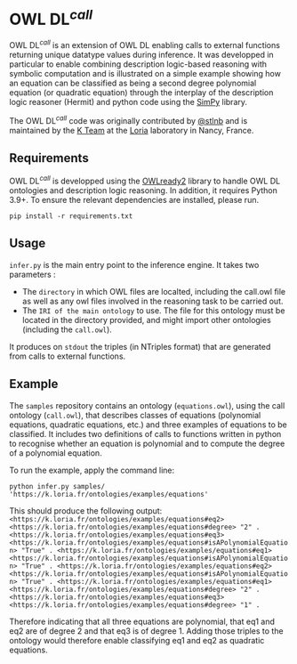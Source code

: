 # $\text{OWL~DL}^{call}$

$\text{OWL~DL}^{call}$ is an extension of OWL DL enabling calls to external functions returning unique datatype values during inference. It was developped in particular to enable combining description logic-based reasoning with symbolic computation and is illustrated on a simple example showing how an equation can be classified as being a second degree polynomial equation (or quadratic equation) through the interplay of the description logic reasoner (Hermit) and python code using the [SimPy](https://www.sympy.org/) library.

The $\text{OWL~DL}^{call}$ code was originally contributed by [@stlnb](https://github.com/stlnb/) and is maintained by the [K Team](https://k.loria.fr) at the [Loria](https://www.loria.fr) laboratory in Nancy, France. 

## Requirements

$\text{OWL~DL}^{call}$ is developped using the [OWLready2]([url](https://owlready2.readthedocs.io/en/v0.42/)) library to handle OWL DL ontologies and description logic reasoning. In addition, it requires Python 3.9+. To ensure the relevant dependencies are installed, please run.

``
pip install -r requirements.txt
``

## Usage

`infer.py` is the main entry point to the inference engine. It takes two parameters :
 - The `directory` in which OWL files are localted, including the call.owl file as well as any owl files involved in the reasoning task to be carried out.
 - The `IRI of the main ontology` to use. The file for this ontology must be located in the directory provided, and might import other ontologies (including the `call.owl`).

It produces on `stdout` the triples (in NTriples format) that are generated from calls to external functions.

## Example

The `samples` repository contains an ontology (`equations.owl`), using the call ontology (`call.owl`), that describes classes of equations (polynomial equations, quadratic equations, etc.) and three examples of equations to be classified. It includes two definitions of calls to functions written in python to recognise whether an equation is polynomial and to compute the degree of a polynomial equation. 

To run the example, apply the command line: 

``
python infer.py samples/ 'https://k.loria.fr/ontologies/examples/equations'
``

This should produce the following output:
``
<https://k.loria.fr/ontologies/examples/equations#eq2> <https://k.loria.fr/ontologies/examples/equations#degree> "2" .
<https://k.loria.fr/ontologies/examples/equations#eq3> <https://k.loria.fr/ontologies/examples/equations#isAPolynomialEquation> "True" .
<https://k.loria.fr/ontologies/examples/equations#eq1> <https://k.loria.fr/ontologies/examples/equations#isAPolynomialEquation> "True" .
<https://k.loria.fr/ontologies/examples/equations#eq2> <https://k.loria.fr/ontologies/examples/equations#isAPolynomialEquation> "True" .
<https://k.loria.fr/ontologies/examples/equations#eq1> <https://k.loria.fr/ontologies/examples/equations#degree> "2" .
<https://k.loria.fr/ontologies/examples/equations#eq3> <https://k.loria.fr/ontologies/examples/equations#degree> "1" .
``

Therefore indicating that all three equations are polynomial, that eq1 and eq2 are of degree 2 and that eq3 is of degree 1. Adding those triples to the ontology would therefore enable classifying eq1 and eq2 as quadratic equations.
